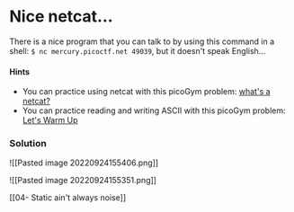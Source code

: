 # Nice netcat...
There is a nice program that you can talk to by using this command in a shell: `$ nc mercury.picoctf.net 49039`, but it doesn't speak English...

#### Hints
- You can practice using netcat with this picoGym problem: [what's a netcat?](https://play.picoctf.org/practice/challenge/34)
- You can practice reading and writing ASCII with this picoGym problem: [Let's Warm Up](https://play.picoctf.org/practice/challenge/22)

### Solution
![[Pasted image 20220924155406.png]]


![[Pasted image 20220924155351.png]]

[[04- Static ain't always noise]]